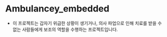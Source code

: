# Ambulancey_embedded
- 이 프로젝트는 갑자기 위급한 상황이 생기거나, 의사 파업으로 인해 치료를 받을 수 없는 사람들에게 보조의 역할을 수행하는 프로젝트입니다.
